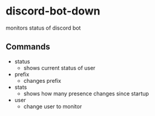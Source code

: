 # discord-bot-down
monitors status of discord bot

## Commands
- status
  - shows current status of user
- prefix
  - changes prefix
- stats
  - shows how many presence changes since startup
- user
  - change user to monitor